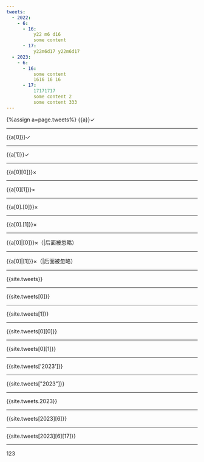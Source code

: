 ```yaml
---
tweets:
  - 2022:
    - 6:
      - 16:
          y22 m6 d16
          some content
      - 17:
          y22m6d17 y22m6d17
  - 2023:
    - 6:
      - 16:
          some content
          1616 16 16
      - 17:
          17171717
          some content 2
          some content 333
---
```

{%assign a=page.tweets%}
{{a}}✓

---
{{a[0]}}✓

---
{{a[1]}}✓

---
{{a[0][0]}}×

---
{{a[0][1]}}×

---
{{a[0].[0]}}×

---
{{a[0].[1]}}×

---
{{a[0]|[0]}}×（|后面被忽略）

---
{{a[0]|[1]}}×（|后面被忽略）

---
{{site.tweets}}

---
{{site.tweets[0]}}

---
{{site.tweets[1]}}

---
{{site.tweets[0][0]}}

---
{{site.tweets[0][1]}}

---
{{site.tweets['2023']}}

---
{{site.tweets["2023"]}}

---
{{site.tweets.2023}}

---
{{site.tweets[2023][6]}}

---
{{site.tweets[2023][6][17]}}

---
123
